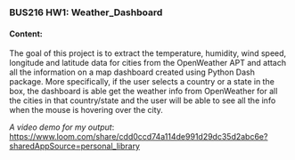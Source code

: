 ### BUS216 HW1: Weather_Dashboard

#### Content:
The goal of this project is to extract the temperature, humidity, wind speed, longitude and latitude data for cities from the OpenWeather APT and attach all the information on a map dashboard created using Python Dash package. More specifically, if the user selects a country or a state in the box, the dashboard is able get the weather info from OpenWeather for all the cities in that country/state and the user will be able to see all the info when the mouse is hovering over the city.

*A video demo for my output*: https://www.loom.com/share/cdd0ccd74a114de991d29dc35d2abc6e?sharedAppSource=personal_library

